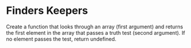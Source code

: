# Finders Keepers
Create a function that looks through an array (first argument) and returns the first element in the array that passes a truth test (second argument). If no element passes the test, return undefined.